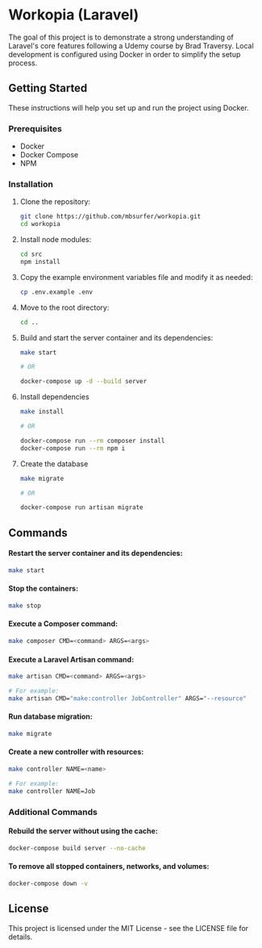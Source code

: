 # Workopia (Laravel)

The goal of this project is to demonstrate a strong understanding of Laravel's core features following a Udemy course by Brad Traversy. Local development is configured using Docker in order to simplify the setup process.

## Getting Started

These instructions will help you set up and run the project using Docker.

### Prerequisites

- Docker
- Docker Compose
- NPM

### Installation

1. Clone the repository:
    ```sh
    git clone https://github.com/mbsurfer/workopia.git
    cd workopia
    ```

2. Install node modules:
    ```sh
    cd src
    npm install
    ```

3. Copy the example environment variables file and modify it as needed:
    ```sh
    cp .env.example .env
    ```

4. Move to the root directory:
    ```sh
    cd ..

5. Build and start the server container and its dependencies:
    ```sh
    make start
    
    # OR

    docker-compose up -d --build server
    ```

6. Install dependencies
    ```sh
    make install
    
    # OR

    docker-compose run --rm composer install
    docker-compose run --rm npm i

7. Create the database
    ```sh
    make migrate
    
    # OR

    docker-compose run artisan migrate
    ```

## Commands

#### Restart the server container and its dependencies:
```sh
make start
```

#### Stop the containers:
```sh
make stop
```

#### Execute a Composer command:
```sh
make composer CMD=<command> ARGS=<args>
```

#### Execute a Laravel Artisan command:
```sh
make artisan CMD=<command> ARGS=<args>

# For example:
make artisan CMD="make:controller JobController" ARGS="--resource"
```

#### Run database migration:
```sh
make migrate
```

#### Create a new controller with resources:
```sh
make controller NAME=<name>

# For example:
make controller NAME=Job
```

### Additional Commands

#### Rebuild the server without using the cache:
```sh
docker-compose build server --no-cache
```

#### To remove all stopped containers, networks, and volumes:
```sh
docker-compose down -v
```

## License

This project is licensed under the MIT License - see the LICENSE file for details.